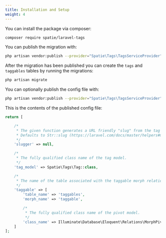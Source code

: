 ```yaml
---
title: Installation and Setup
weight: 4
---
```


You can install the package via composer:

``` bash
composer require spatie/laravel-tags
```

You can publish the migration with:
```bash
php artisan vendor:publish --provider="Spatie\Tags\TagsServiceProvider" --tag="tags-migrations"
```

After the migration has been published you can create the `tags` and `taggables` tables by running the migrations:

```bash
php artisan migrate
```

You can optionally publish the config file with:
```bash
php artisan vendor:publish --provider="Spatie\Tags\TagsServiceProvider" --tag="tags-config"
```

This is the contents of the published config file:

```php
return [

    /*
     * The given function generates a URL friendly "slug" from the tag name property before saving it.
     * Defaults to Str::slug (https://laravel.com/docs/master/helpers#method-str-slug)
     */
    'slugger' => null,

    /*
     * The fully qualified class name of the tag model.
     */
    'tag_model' => Spatie\Tags\Tag::class,

    /*
     * The name of the table associated with the taggable morph relation.
     */
    'taggable' => [
        'table_name' => 'taggables',
        'morph_name' => 'taggable',

        /*
         * The fully qualified class name of the pivot model.
         */
        'class_name' => Illuminate\Database\Eloquent\Relations\MorphPivot::class,
    ]
];
```


